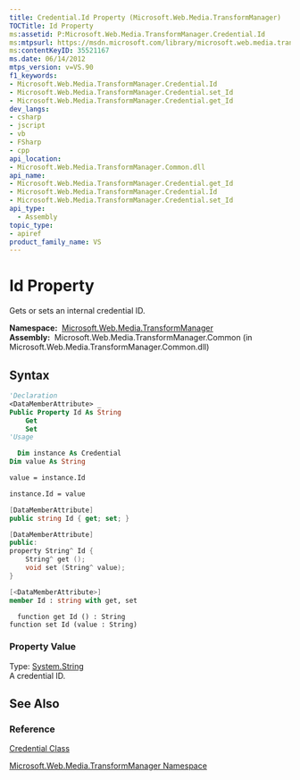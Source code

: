 ```yaml
---
title: Credential.Id Property (Microsoft.Web.Media.TransformManager)
TOCTitle: Id Property
ms:assetid: P:Microsoft.Web.Media.TransformManager.Credential.Id
ms:mtpsurl: https://msdn.microsoft.com/library/microsoft.web.media.transformmanager.credential.id(v=VS.90)
ms:contentKeyID: 35521167
ms.date: 06/14/2012
mtps_version: v=VS.90
f1_keywords:
- Microsoft.Web.Media.TransformManager.Credential.Id
- Microsoft.Web.Media.TransformManager.Credential.set_Id
- Microsoft.Web.Media.TransformManager.Credential.get_Id
dev_langs:
- csharp
- jscript
- vb
- FSharp
- cpp
api_location:
- Microsoft.Web.Media.TransformManager.Common.dll
api_name:
- Microsoft.Web.Media.TransformManager.Credential.get_Id
- Microsoft.Web.Media.TransformManager.Credential.Id
- Microsoft.Web.Media.TransformManager.Credential.set_Id
api_type:
  - Assembly
topic_type:
- apiref
product_family_name: VS
---
```


# Id Property

Gets or sets an internal credential ID.

**Namespace:**  [Microsoft.Web.Media.TransformManager](microsoft-web-media-transformmanager-namespace.md)  
**Assembly:**  Microsoft.Web.Media.TransformManager.Common (in Microsoft.Web.Media.TransformManager.Common.dll)

## Syntax

```vb
'Declaration
<DataMemberAttribute> _
Public Property Id As String
    Get
    Set
'Usage

  Dim instance As Credential
Dim value As String

value = instance.Id

instance.Id = value
```

```csharp
[DataMemberAttribute]
public string Id { get; set; }
```

```cpp
[DataMemberAttribute]
public:
property String^ Id {
    String^ get ();
    void set (String^ value);
}
```

``` fsharp
[<DataMemberAttribute>]
member Id : string with get, set
```

```jscript
  function get Id () : String
function set Id (value : String)
```

### Property Value

Type: [System.String](https://msdn.microsoft.com/library/s1wwdcbf)  
A credential ID.  

## See Also

### Reference

[Credential Class](credential-class-microsoft-web-media-transformmanager.md)

[Microsoft.Web.Media.TransformManager Namespace](microsoft-web-media-transformmanager-namespace.md)
